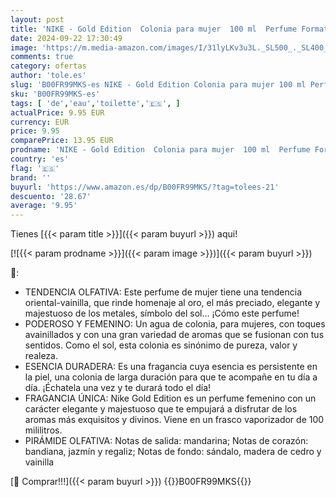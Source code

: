```yaml
---
layout: post
title: 'NIKE - Gold Edition  Colonia para mujer  100 ml  Perfume Formato Spray  Eau de Toilette Natural y Femenina  Aroma Cítrico Especiado  Fragancia Fresca  Elegante y de Larga Duración'
date: 2024-09-22 17:30:49
image: 'https://m.media-amazon.com/images/I/31lyLKv3u3L._SL500_._SL400_.jpg'
comments: true
category: ofertas
author: 'tole.es'
slug: 'B00FR99MKS-es NIKE - Gold Edition Colonia para mujer 100 ml Perfume...'
sku: 'B00FR99MKS-es'
tags: [ 'de','eau','toilette','🇪🇸', ]
actualPrice: 9.95 EUR
currency: EUR
price: 9.95
comparePrice: 13.95 EUR
prodname: 'NIKE - Gold Edition  Colonia para mujer  100 ml  Perfume Formato Spray  Eau de Toilette Natural y Femenina  Aroma Cítrico Especiado  Fragancia Fresca  Elegante y de Larga Duración'
country: 'es'
flag: '🇪🇸'
brand: ''
buyurl: 'https://www.amazon.es/dp/B00FR99MKS/?tag=tolees-21'
descuento: '28.67'
average: '9.95'
---
```


Tienes [{{< param title >}}]({{< param buyurl >}}) aqui!

[![{{< param prodname >}}]({{< param image >}})]({{< param buyurl >}})

🔎:

- TENDENCIA OLFATIVA: Este perfume de mujer tiene una tendencia oriental-vainilla, que rinde homenaje al oro, el más preciado, elegante y majestuoso de los metales, símbolo del sol... ¡Cómo este perfume!
- PODEROSO Y FEMENINO: Un agua de colonia, para mujeres, con toques avainillados y con una gran variedad de aromas que se fusionan con tus sentidos. Como el sol, esta colonia es sinónimo de pureza, valor y realeza.
- ESENCIA DURADERA: Es una fragancia cuya esencia es persistente en la piel, una colonia de larga duración para que te acompañe en tu día a día. ¡Échatela una vez y te durará todo el día!
- FRAGANCIA ÚNICA: Nike Gold Edition es un perfume femenino con un carácter elegante y majestuoso que te empujará a disfrutar de los aromas más exquisitos y divinos. Viene en un frasco vaporizador de 100 mililitros.
- PIRÁMIDE OLFATIVA: Notas de salida: mandarina; Notas de corazón: bandiana, jazmín y regaliz; Notas de fondo: sándalo, madera de cedro y vainilla

[🛒 Comprar!!!]({{< param buyurl >}})
{{<world>}}B00FR99MKS{{</world>}}
